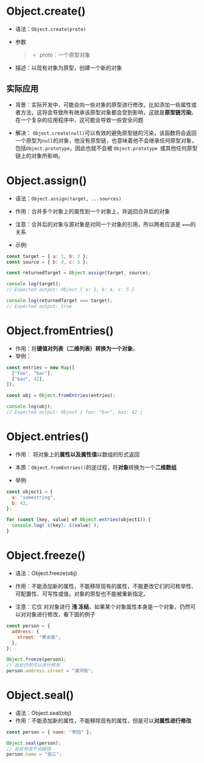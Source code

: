 # Object.create()

- 语法：`Object.create(proto)`
- 参数

  > - proto：一个原型对象

- 描述：以现有对象为原型，创建一个新的对象

## 实际应用

- 背景：实际开发中，可能会向一些对象的原型进行修改，比如添加一些属性或者方法，这将会导致所有继承该原型对象都会受到影响，这就是**原型链污染**。在一个复杂的应用程序中，这可能会导致一些安全问题

- 解决：
  `Object.create(null)`可以有效的避免原型链的污染，该函数将会返回一个原型为`null`的对象，他没有原型链，也意味着他不会继承任何原型对象，包括`Object.prototype`，因此也就不会被 `Object.prototype `或其他任何原型链上的对象所影响。

# Object.assign()

- 语法：`Object.assign(target, ...sources)`

- 作用：合并多个对象上的属性到一个对象上，并返回合并后的对象

- 注意：合并后的对象与源对象是对同一个对象的引用，所以两者应该是 `===`的关系
- 示例:

```js
const target = { a: 1, b: 2 };
const source = { b: 4, c: 5 };

const returnedTarget = Object.assign(target, source);

console.log(target);
// Expected output: Object { a: 1, b: 4, c: 5 }

console.log(returnedTarget === target);
// Expected output: true
```

# Object.fromEntries()

- 作用：将**键值对列表（二维列表）**转换为一个**对象**。
- 举例：

```js
const entries = new Map([
  ["foo", "bar"],
  ["baz", 42],
]);

const obj = Object.fromEntries(entries);

console.log(obj);
// Expected output: Object { foo: "bar", baz: 42 }
```

# Object.entries()

- 作用： 将对象上的**属性以及属性值**以数组的形式返回
- 本质：`Object.fromEntries()`的逆过程，将**对象**转换为一个**二维数组**

- 举例

```js
const object1 = {
  a: "somestring",
  b: 42,
};

for (const [key, value] of Object.entries(object1)) {
  console.log(`${key}: ${value}`);
}
```

# Object.freeze()

- 语法：Object.freeze(obj)
- 作用：不能添加新的属性，不能移除现有的属性，不能更改它们的可枚举性、可配置性、可写性或值，对象的原型也不能被重新指定。

- 注意：它仅 对对象进行 **浅 冻结**，如果某个对象属性本身是一个对象，仍然可以对对象进行修改，看下面的例子

```js
const person = {
  address: {
    street: "黑水街",
  },
};

Object.freeze(person);
// 此处仍然可以进行修改
person.address.street = "漠河街";
```

# Object.seal()

- 语法：Object.seal(obj)
- 作用：不能添加新的属性，不能移除现有的属性，但是可以**对属性进行修改**

```js
const person = { name: "李四" };

Object.seal(person);
// 此处修改不会报错
person.name = "张三";
```
